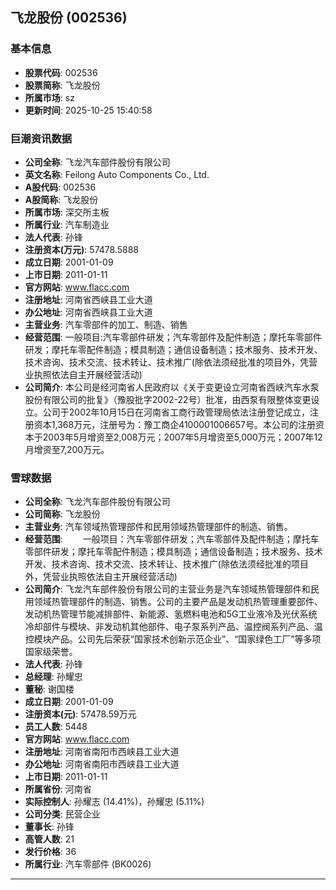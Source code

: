 ## 飞龙股份 (002536)

### 基本信息

- **股票代码**: 002536
- **股票简称**: 飞龙股份
- **所属市场**: sz
- **更新时间**: 2025-10-25 15:40:58

### 巨潮资讯数据

- **公司全称**: 飞龙汽车部件股份有限公司
- **英文名称**: Feilong Auto Components Co., Ltd.
- **A股代码**: 002536
- **A股简称**: 飞龙股份
- **所属市场**: 深交所主板
- **所属行业**: 汽车制造业
- **法人代表**: 孙锋
- **注册资本(万元)**: 57478.5888
- **成立日期**: 2001-01-09
- **上市日期**: 2011-01-11
- **官方网站**: www.flacc.com
- **注册地址**: 河南省西峡县工业大道
- **办公地址**: 河南省西峡县工业大道
- **主营业务**: 汽车零部件的加工、制造、销售
- **经营范围**: 一般项目:汽车零部件研发；汽车零部件及配件制造；摩托车零部件研发；摩托车零配件制造；模具制造；通信设备制造；技术服务、技术开发、技术咨询、技术交流、技术转让、技术推广(除依法须经批准的项目外，凭营业执照依法自主开展经营活动)
- **公司简介**: 本公司是经河南省人民政府以《关于变更设立河南省西峡汽车水泵股份有限公司的批复》（豫股批字2002-22号）批准，由西泵有限整体变更设立。公司于2002年10月15日在河南省工商行政管理局依法注册登记成立，注册资本1,368万元，注册号为：豫工商企4100001006657号。本公司的注册资本于2003年5月增资至2,008万元；2007年5月增资至5,000万元；2007年12月增资至7,200万元。

### 雪球数据

- **公司全称**: 飞龙汽车部件股份有限公司
- **公司简称**: 飞龙股份
- **主营业务**: 汽车领域热管理部件和民用领域热管理部件的制造、销售。
- **经营范围**: 　　一般项目：汽车零部件研发；汽车零部件及配件制造；摩托车零部件研发；摩托车零配件制造；模具制造；通信设备制造；技术服务、技术开发、技术咨询、技术交流、技术转让、技术推广(除依法须经批准的项目外，凭营业执照依法自主开展经营活动)
- **公司简介**: 飞龙汽车部件股份有限公司的主营业务是汽车领域热管理部件和民用领域热管理部件的制造、销售。公司的主要产品是发动机热管理重要部件、发动机热管理节能减排部件、新能源、氢燃料电池和5G工业液冷及光伏系统冷却部件与模块、非发动机其他部件、电子泵系列产品、温控阀系列产品、温控模块产品。公司先后荣获“国家技术创新示范企业”、“国家绿色工厂”等多项国家级荣誉。
- **法人代表**: 孙锋
- **总经理**: 孙耀忠
- **董秘**: 谢国楼
- **成立日期**: 2001-01-09
- **注册资本(元)**: 57478.59万元
- **员工人数**: 5448
- **官方网站**: www.flacc.com
- **注册地址**: 河南省南阳市西峡县工业大道
- **办公地址**: 河南省南阳市西峡县工业大道
- **上市日期**: 2011-01-11
- **所属省份**: 河南省
- **实际控制人**: 孙耀志 (14.41%)，孙耀忠 (5.11%)
- **公司分类**: 民营企业
- **董事长**: 孙锋
- **高管人数**: 21
- **发行价格**: 36
- **所属行业**: 汽车零部件 (BK0026)

---